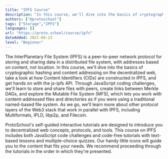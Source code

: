 ```yaml
---
title: "IPFS Course"
description: "In this course, we'll dive into the basics of cryptographic hashing and content addressing on the decentralized web with IPFS"
authors: ["@protoschool"]
tags: ["Storage","IPFS"]
languages: []
url: "https://proto.school/course/ipfs"
dateAdded: 2021-09-23
level: "Beginner"
---
```


The InterPlanetary File System (IPFS) is a peer-to-peer network protocol for storing and sharing data in a distributed file system, with addresses based on content, not location. In this course, we'll dive into the basics of cryptographic hashing and content addressing on the decentralized web, take a look at how Content Identifiers (CIDs) are constructed in IPFS, and get hands on with the js-ipfs API. Through JavaScript coding challenges, we'll learn to store and share files with peers, create links between Merkle DAGs, and explore the Mutable File System (MFS), which lets you work with content-addressed files and directories as if you were using a traditional named-based file system. As we go, we'll learn more about other protocol layers of the Web3 stack that work in parallel with IPFS, including Multiformats, IPLD, libp2p, and Filecoin.

ProtoSchool's self-guided interactive tutorials are designed to introduce you to decentralized web concepts, protocols, and tools. This course on IPFS includes both JavaScript code challenges and code-free tutorials with text-based lessons and multiple-choice quizzes. Our handy little icons will guide you to the content that fits your needs. We recommend proceeding through the tutorials in the order in which they're presented.